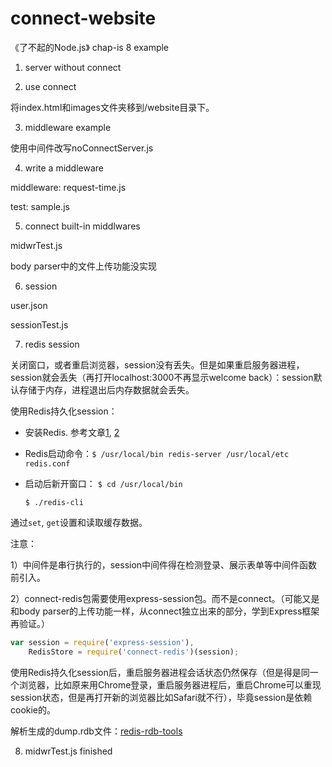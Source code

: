 # connect-website
《了不起的Node.js》 chap-is 8 example

1. server without connect

2. use connect

将index.html和images文件夹移到/website目录下。

3. middleware example

使用中间件改写noConnectServer.js

4. write a middleware

middleware: request-time.js

test: sample.js

5. connect built-in middlwares

midwrTest.js

body parser中的文件上传功能没实现

6. session

user.json

sessionTest.js

7. redis session

关闭窗口，或者重启浏览器，session没有丢失。但是如果重启服务器进程，session就会丢失（再打开localhost:3000不再显示welcome back）：session默认存储于内存，进程退出后内存数据就会丢失。

使用Redis持久化session：

- 安装Redis.
参考文章[1](http://www.jianshu.com/p/af33284aa57a), [2](https://my.oschina.net/jackieyeah/blog/524583)

- Redis启动命令：`$ /usr/local/bin redis-server /usr/local/etc redis.conf`
- 启动后新开窗口：
    `$ cd /usr/local/bin`

    `$ ./redis-cli`

通过`set`, `get`设置和读取缓存数据。

注意：

1）中间件是串行执行的，session中间件得在检测登录、展示表单等中间件函数前引入。

2）connect-redis包需要使用express-session包。而不是connect。（可能又是和body parser的上传功能一样，从connect独立出来的部分，学到Express框架再验证。）

```javascript
var session = require('express-session'),
    RedisStore = require('connect-redis')(session);
```

使用Redis持久化session后，重启服务器进程会话状态仍然保存（但是得是同一个浏览器，比如原来用Chrome登录，重启服务器进程后，重启Chrome可以重现session状态，但是再打开新的浏览器比如Safari就不行），毕竟session是依赖cookie的。

解析生成的dump.rdb文件：[redis-rdb-tools](https://github.com/sripathikrishnan/redis-rdb-tools)

8. midwrTest.js finished

